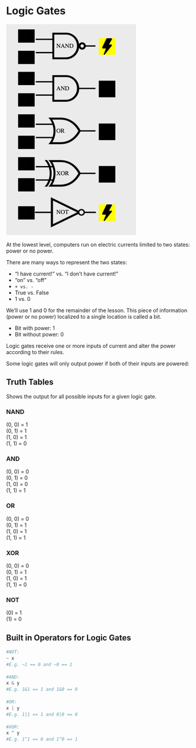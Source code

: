 # Logic Gates

![](img/logic_gates.png)


At the lowest level, computers run on electric currents limited to two states: power or no power.

There are many ways to represent the two states:

- “I have current!” vs. “I don’t have current!”
- “on” vs. “off”
- `+ vs. -`
- True vs. False
- 1 vs. 0

 We’ll use 1 and 0 for the remainder of the lesson. This piece of 
  information (power or no power) localized to a single location is called 
 a bit.

- Bit with power: 1
- Bit without power: 0

 Logic gates receive one or more inputs of current and alter the power 
 according to their rules.

Some logic gates will only output power if both of their inputs are powered:

## Truth Tables

Shows the output for all possible inputs for a given logic gate. 

### NAND

(0, 0) = 1 <br>
(0, 1) = 1 <br>
(1, 0) = 1 <br>
(1, 1) = 0 <br>

### AND

(0, 0) = 0 <br>
(0, 1) = 0 <br>
(1, 0) = 0 <br>
(1, 1) = 1 <br>

### OR

(0, 0) = 0 <br>
(0, 1) = 1 <br>
(1, 0) = 1 <br>
(1, 1) = 1 <br>

### XOR

(0, 0) = 0 <br>
(0, 1) = 1 <br>
(1, 0) = 1 <br>
(1, 1) = 0 <br>

### NOT

(0) = 1 <br>
(1) = 0 <br>


## Built in Operators for Logic Gates
```python
#NOT: 
~ x
#E.g. ~1 == 0 and ~0 == 1
 
#AND:
x & y
#E.g. 1&1 == 1 and 1&0 == 0
 
#OR:
x | y
#E.g. 1|1 == 1 and 0|0 == 0
 
#XOR:
x ^ y
#E.g. 1^1 == 0 and 1^0 == 1
```